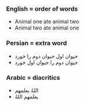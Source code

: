 ### English = order of words
- Animal one ate animal two
- Animal two ate animal one

### Persian = extra word
- حیوان اول حیوان دوم را خورد
- حیوان دوم را حیوان اول خورد

### Arabic = diacritics
- اللهُ یعلمهم
- یعلمهم اللهُ
